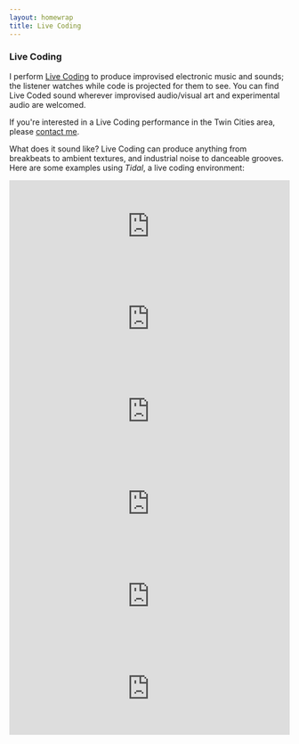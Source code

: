 ```yaml
---
layout: homewrap
title: Live Coding
---
```


<h3>Live Coding</h3>

<p>I perform <a href="http://en.wikipedia.org/wiki/Live_coding">Live Coding</a> 
	to produce improvised electronic music and sounds; the listener watches 
	while code is projected for them to see. You can find Live Coded sound 
	wherever improvised audio/visual art and experimental audio are welcomed.</p>

<p>If you're interested in a Live Coding performance in the Twin Cities area, 
	please 	<a href="contact.html">contact me</a>.</p>

<p>What does it sound like? Live Coding can produce anything from breakbeats
	to ambient textures, and industrial noise to danceable grooves. Here are some
	examples using <em>Tidal</em>, a live coding environment:</p>

<iframe width="100%" height="166" scrolling="no" frameborder="no" src="https://w.soundcloud.com/player/?url=https%3A//api.soundcloud.com/tracks/127699208&amp;color=ff6600&amp;auto_play=false&amp;show_artwork=true"> </iframe>

<iframe width="100%" height="166" scrolling="no" frameborder="no" src="https://w.soundcloud.com/player/?url=https%3A//api.soundcloud.com/tracks/127442915&amp;color=ff6600&amp;auto_play=false&amp;show_artwork=true"> </iframe>

<iframe width="100%" height="166" scrolling="no" frameborder="no" src="https://w.soundcloud.com/player/?url=https%3A//api.soundcloud.com/tracks/127279293&amp;color=ff6600&amp;auto_play=false&amp;show_artwork=true"> </iframe>

<iframe width="100%" height="166" scrolling="no" frameborder="no" src="https://w.soundcloud.com/player/?url=https%3A//api.soundcloud.com/tracks/127152161&amp;color=ff6600&amp;auto_play=false&amp;show_artwork=true"> </iframe>

<iframe width="100%" height="166" scrolling="no" frameborder="no" src="https://w.soundcloud.com/player/?url=https%3A//api.soundcloud.com/tracks/127138013&amp;color=ff6600&amp;auto_play=false&amp;show_artwork=true"> </iframe>

<iframe width="100%" height="166" scrolling="no" frameborder="no" src="https://w.soundcloud.com/player/?url=https%3A//api.soundcloud.com/tracks/127118976&amp;color=ff6600&amp;auto_play=false&amp;show_artwork=true"> </iframe>
